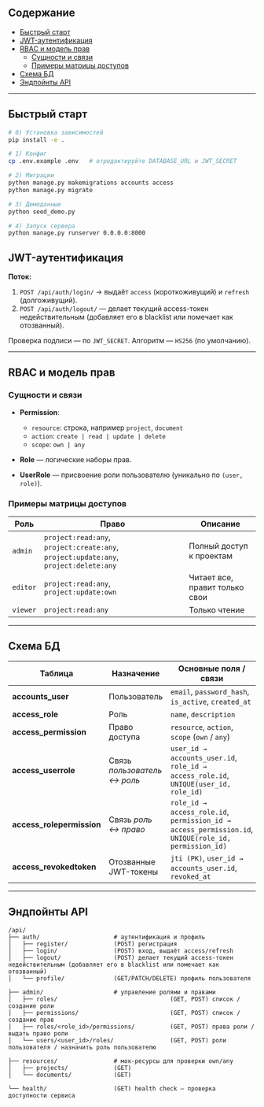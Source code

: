 ## Содержание

* [Быстрый старт](#быстрый-старт)
* [JWT-аутентификация](#jwt-аутентификация)
* [RBAC и модель прав](#rbac-и-модель-прав)
  * [Сущности и связи](#сущности-и-связи)
  * [Примеры матрицы доступов](#примеры-матрицы-доступов)
* [Схема БД](#схема-бд)
* [Эндпойнты API](#эндпойнты-api)




---

## Быстрый старт

```bash
# 0) Установка зависимостей
pip install -e .

# 1) Конфиг
cp .env.example .env   # отредактируйте DATABASE_URL и JWT_SECRET

# 2) Миграции
python manage.py makemigrations accounts access
python manage.py migrate

# 3) Демоданные
python seed_demo.py

# 4) Запуск сервера
python manage.py runserver 0.0.0.0:8000
```

## JWT-аутентификация

**Поток:**

1. `POST /api/auth/login/` → выдаёт `access` (короткоживущий) и `refresh` (долгоживущий).
2. `POST /api/auth/logout/` — делает текущий access-токен недействительным (добавляет его в blacklist или помечает как отозванный).


Проверка подписи — по `JWT_SECRET`. Алгоритм — `HS256` (по умолчанию).

---

## RBAC и модель прав

### Сущности и связи

* **Permission**:

  * `resource`: строка, например `project`, `document`
  * `action`: `create | read | update | delete `
  * `scope`: `own | any`
* **Role** — логические наборы прав.
* **UserRole** — присвоение роли пользователю (уникально по `(user, role)`).



### Примеры матрицы доступов

| Роль     | Право                                                                                | Описание                       |
| -------- | ------------------------------------------------------------------------------------ | ------------------------------ |
| `admin`  | `project:read:any`, `project:create:any`, `project:update:any`, `project:delete:any` | Полный доступ к проектам       |
| `editor` | `project:read:any`, `project:update:own`                                             | Читает все, правит только свои |
| `viewer` | `project:read:any`                                                                   | Только чтение                  |

---

## Схема БД



| Таблица                   | Назначение                  | Основные поля / связи                                                                                |
| ------------------------- | --------------------------- | ---------------------------------------------------------------------------------------------------- |
| **accounts_user**         | Пользователь                | `email`, `password_hash`, `is_active`, `created_at`                                                  |
| **access_role**           | Роль                        | `name`, `description`                                                                                |
| **access_permission**     | Право доступа               | `resource`, `action`, `scope` (`own` / `any`)                                                        |
| **access_userrole**       | Связь *пользователь ↔ роль* | `user_id → accounts_user.id`, `role_id → access_role.id`, `UNIQUE(user_id, role_id)`                 |
| **access_rolepermission** | Связь *роль ↔ право*        | `role_id → access_role.id`, `permission_id → access_permission.id`, `UNIQUE(role_id, permission_id)` |
| **access_revokedtoken**   | Отозванные JWT-токены       | `jti (PK)`, `user_id → accounts_user.id`, `revoked_at`                                               |



---

## Эндпойнты API


```text
/api/
├── auth/                     # аутентификация и профиль
│   ├── register/             (POST) регистрация
│   ├── login/                (POST) вход, выдаёт access/refresh
│   ├── logout/               (POST) делает текущий access-токен недействительным (добавляет его в blacklist или помечает как отозванный)
│   └── profile/              (GET/PATCH/DELETE) профиль пользователя

├── admin/                    # управление ролями и правами
│   ├── roles/                                (GET, POST) список / создание роли
│   ├── permissions/                          (GET, POST) список / создание прав
│   ├── roles/<role_id>/permissions/          (GET, POST) права роли / выдать право роли
│   └── users/<user_id>/roles/                (GET, POST) роли пользователя / назначить роль пользователю

├── resources/                # мок-ресурсы для проверки own/any
│   ├── projects/             (GET)
│   └── documents/            (GET)

└── health/                   (GET) health check — проверка доступности сервиса
```




